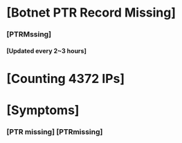 # [Botnet PTR Record Missing]
### [PTRMssing]
#### [Updated every 2~3 hours]

# [Counting 4372 IPs]

# [Symptoms] 
###   [PTR missing] [PTRmissing]
